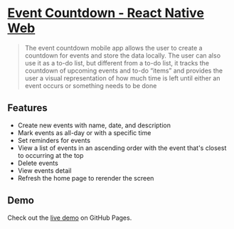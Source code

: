# [Event Countdown - React Native Web](http://IndexDDuo.github.io/event-countdown)

> The event countdown mobile app allows the user to create a countdown for events and store the data locally. The user can also use it as a to-do list, but different from a to-do list, it tracks the countdown of upcoming events and to-do “items” and provides the user a visual representation of how much time is left until either an event occurs or something needs to be done

## Features

- Create new events with name, date, and description
- Mark events as all-day or with a specific time
- Set reminders for events
- View a list of events in an ascending order with the event that's closest to occurring at the top
- Delete events
- View events detail
- Refresh the home page to rerender the screen

## Demo

Check out the [live demo](http://IndexDDuo.github.io/event-countdown) on GitHub Pages.

##
